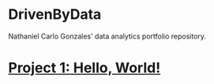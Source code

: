 # DrivenByData
Nathaniel Carlo Gonzales' data analytics portfolio repository.

# [Project 1: Hello, World!](example.org)
